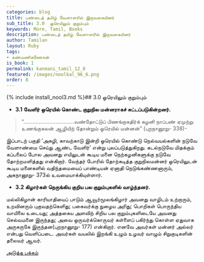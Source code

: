 ```yaml
---
categories: blog
title: பண்டைத் தமிழ் வேளாளரில் இருவகையினர்
sub_title: 3.0  ஓரெயிலும் குறும்பும்
keywords: More, Tamil, Books
description: பண்டைத் தமிழ் வேளாளரில் இருவகையினர்
author: Tamilan
layout: Ruby
tags:
- கண்மணிகணேசன்
is_book: 1
permalink: kanmani_tamil_12_8
featured: /images/noolkal_96_6.png
order: 8
---
```


{% include install_nool3.md %}## 3.0 ஓரெயிலும் குறும்பும்

  * **3.1 வேளிர் ஒரெயில் கொண்ட குறுநில மன்னராகச் சுட்டப்படுகின்றனர்.**

> “.................................வண்தோட்டுப் பிணங்குகதிர்க் கழனி நாப்பண் ஏமுற்று உணங்குகலன் ஆழியிற் தோன்றும் ஓரெயில் மன்னன்“ (புறநானூறு- 338)-

இப்பாடற் பகுதி ‘அகழி, காவற்காடு இன்றி ஓரெயில் கொண்டு நெல்வயல்களின் நடுவே வேளாண்மை செய்து ஆண்ட வேளிர்’ என்று புலப்படுத்துகிறது. கடல்நடுவே மிதக்கும் கப்பலைப் போல அவனது எயிலுடன் கூடிய மனை நெற்கழனிகளுக்கு நடுவே தோற்றமளித்தது என்கிறார். வேந்தர் போரில் தோற்கடித்த குறுநிலமன்னர் ஓரெயிலுடன் கூடிய மனைகளில் வதிந்தமையைப் பாண்டியன் ஏனாதி நெடுங்கண்ணனாரும், அகநானூறு- 373ல் உவமையாக்கியுள்ளார்.

  * **3.2 கிழார்கள் நெருங்கிய குறிய பல குறும்புகளில் வாழ்ந்தனர்.**

மல்லிகிழான் காரியாதியைப் பாடும் ஆவூர்மூலங்கிழார் அவனது வாழிடம் உற்றாரும், உறவினரும் புகுவதற்கெளிது; பகைவர்க்கு நுழைய அரிது; பொறிகள் பொருந்திய வாயிலை உடையது; அத்தகைய அளவிற் சிறிய பல குறும்புகளிடையே அவனது செல்வமனை இருந்தது; அவை ஒருவர்க்கொருவர் கள்ளைப் பகிர்ந்து கொள்ள ஏதுவாக அருகருகே இருந்தன(புறநானூறு- 177) என்கிறார். எனவே அவர்கள் மன்னர் அல்லர் என்பது வெளிப்படை. அவர்கள் வயலில் இறங்கி உழும் உழவர் வாழும் சிறுகுடிகளின் தலைவர் ஆவர்.

[அடுத்த பக்கம்](kanmani_tamil_12_9)